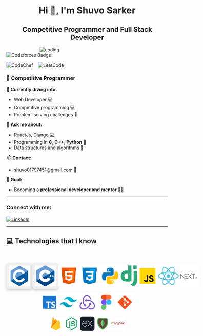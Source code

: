 <h1 align="center">Hi 👋, I'm Shuvo Sarker </h1>
<h2 align="center">Competitive Programmer and Full Stack Developer</h2>

<img align="right" alt="coding" width="400" src="https://user-images.githubusercontent.com/69011963/137184767-79a13ec7-1bb3-4341-a6da-3a149c9c159a.gif" />

<p align="left">
  &nbsp;&nbsp;
  <img src="https://codeforces-readme-stats.vercel.app/api/badge?username=shuvo_sarker4" alt="Codeforces Badge" />
  &nbsp;&nbsp;
  
  ![CodeChef](https://img.shields.io/badge/CodeChef-1467-orange?logo=codechef&logoColor=white)
  &nbsp;&nbsp;
  ![LeetCode](https://img.shields.io/badge/LeetCode-1534-yellowgreen?logo=leetcode&logoColor=white)
  
 
</p>

### 🚀 Competitive Programmer  

🌱 **Currently diving into:**  
   - Web Developer 💻 
   - Competitive programming 💻  
   - Problem-solving challenges 🧩  

💬 **Ask me about:**  
   - ReactJs, Django 💻 
   - Programming in **C, C++, Python** 🐍  
   - Data structures and algorithms 🔗  

📫 **Contact:**  
   - [shuvo01797451@gmail.com](mailto:shuvo01797451@gmail.com) 📧  
 

🎯 **Goal:**  
   - Becoming a **professional developer and mentor** 🧑‍💻  



---

<h3 align="left">Connect with me:</h3>
<p align="left">
  <a href="https://www.linkedin.com/in/shuvosarker4" target="_blank" title="LinkedIn">
    <img align="center" src="https://raw.githubusercontent.com/rahuldkjain/github-profile-readme-generator/master/src/images/icons/Social/linked-in-alt.svg" alt="LinkedIn" height="30" width="40" />
  </a>
</p>

---

## :computer: Technologies that I know

<br>
<p align="center" style="display:flex; align-items:center; justify-content:space-between; gap:60">
  <img src="https://raw.githubusercontent.com/devicons/devicon/master/icons/c/c-original.svg" alt="C" height="65" style="border-radius: 8px; padding: 8px; background-color: #f0f0f0; transition: transform 0.3s, background-color 0.3s; box-shadow: 0 4px 8px rgba(0, 0, 0, 0.2);" />
  <img src="https://raw.githubusercontent.com/devicons/devicon/master/icons/cplusplus/cplusplus-original.svg" alt="C++" height="65" style="border-radius: 8px; padding: 8px; background-color: #f0f0f0; transition: transform 0.3s, background-color 0.3s; box-shadow: 0 4px 8px rgba(0, 0, 0, 0.2);" />
<img height="65" src="https://github.com/Shuvosarker4/Shuvosarker4/blob/main/html.png"/>
<img height="65" src="https://github.com/Shuvosarker4/Shuvosarker4/blob/main/css.png"/>
<img height="65" src="https://github.com/Shuvosarker4/Shuvosarker4/blob/main/python.png"/>
<img height="65" src="https://github.com/Shuvosarker4/Shuvosarker4/blob/main/django.svg"/>
<img height="65" src="https://github.com/Shuvosarker4/Shuvosarker4/blob/main/javascript.png"/>
<img height="65" src="https://github.com/Shuvosarker4/Shuvosarker4/blob/main/reactjs.png"/>
<img height="65" src="https://github.com/Shuvosarker4/Shuvosarker4/blob/main/nextjs.png"/>


</p>

<p align="center">
<img height="55" src="https://github.com/Shuvosarker4/Shuvosarker4/blob/main/typescript.png"/>
<img height="55" src="https://github.com/Shuvosarker4/Shuvosarker4/blob/main/tailwind.png"/>
<img height="55" src="https://github.com/Shuvosarker4/Shuvosarker4/blob/main/redux.png"/>
<img height="55" src="https://github.com/Shuvosarker4/Shuvosarker4/blob/main/figma.png"/>
<img height="55" src="https://github.com/Shuvosarker4/Shuvosarker4/blob/main/git.png"/>
</p>

<p align="center">
<img height="45" src="https://github.com/Shuvosarker4/Shuvosarker4/blob/main/firebase.webp"/>
<img height="45" src="https://github.com/Shuvosarker4/Shuvosarker4/blob/main/nodejs.png"/>
<img height="45" src="https://github.com/Shuvosarker4/Shuvosarker4/blob/main/express.png" "Expressjs"/>
<img height="45" src="https://github.com/Shuvosarker4/Shuvosarker4/blob/main/mongodb.png"/>
<img height="45" src="https://github.com/Shuvosarker4/Shuvosarker4/blob/main/mongoose.png"/>

</p>


